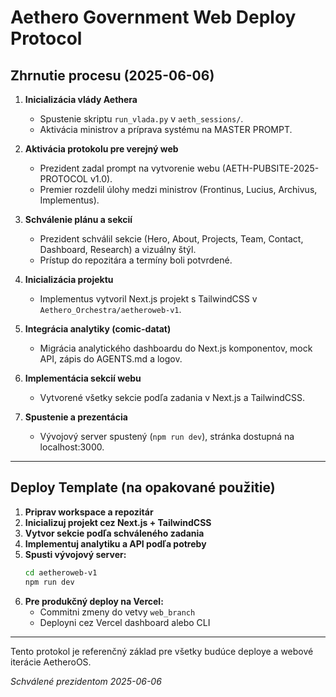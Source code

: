 # Aethero Government Web Deploy Protocol

## Zhrnutie procesu (2025-06-06)

1. **Inicializácia vlády Aethera**
   - Spustenie skriptu `run_vlada.py` v `aeth_sessions/`.
   - Aktivácia ministrov a príprava systému na MASTER PROMPT.

2. **Aktivácia protokolu pre verejný web**
   - Prezident zadal prompt na vytvorenie webu (AETH-PUBSITE-2025-PROTOCOL v1.0).
   - Premier rozdelil úlohy medzi ministrov (Frontinus, Lucius, Archivus, Implementus).

3. **Schválenie plánu a sekcií**
   - Prezident schválil sekcie (Hero, About, Projects, Team, Contact, Dashboard, Research) a vizuálny štýl.
   - Prístup do repozitára a termíny boli potvrdené.

4. **Inicializácia projektu**
   - Implementus vytvoril Next.js projekt s TailwindCSS v `Aethero_Orchestra/aetheroweb-v1`.

5. **Integrácia analytiky (comic-datat)**
   - Migrácia analytického dashboardu do Next.js komponentov, mock API, zápis do AGENTS.md a logov.

6. **Implementácia sekcií webu**
   - Vytvorené všetky sekcie podľa zadania v Next.js a TailwindCSS.

7. **Spustenie a prezentácia**
   - Vývojový server spustený (`npm run dev`), stránka dostupná na localhost:3000.

---

## Deploy Template (na opakované použitie)

1. **Priprav workspace a repozitár**
2. **Inicializuj projekt cez Next.js + TailwindCSS**
3. **Vytvor sekcie podľa schváleného zadania**
4. **Implementuj analytiku a API podľa potreby**
5. **Spusti vývojový server:**
   ```zsh
   cd aetheroweb-v1
   npm run dev
   ```
6. **Pre produkčný deploy na Vercel:**
   - Commitni zmeny do vetvy `web_branch`
   - Deployni cez Vercel dashboard alebo CLI

---

Tento protokol je referenčný základ pre všetky budúce deploye a webové iterácie AetheroOS.

*Schválené prezidentom 2025-06-06*
